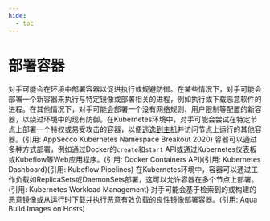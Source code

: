 ```yaml
---
hide:
  - toc
---
```


# 部署容器

对手可能会在环境中部署容器以促进执行或规避防御。在某些情况下，对手可能会部署一个新容器来执行与特定镜像或部署相关的进程，例如执行或下载恶意软件的进程。在其他情况下，对手可能会部署一个没有网络规则、用户限制等配置的新容器，以绕过环境中的现有防御。在Kubernetes环境中，对手可能会尝试在特定节点上部署一个特权或易受攻击的容器，以便[逃逸到主机](https://attack.mitre.org/techniques/T1611)并访问节点上运行的其他容器。(引用: AppSecco Kubernetes Namespace Breakout 2020)  容器可以通过多种方式部署，例如通过Docker的<code>create</code>和<code>start</code> API或通过Kubernetes仪表板或Kubeflow等Web应用程序。(引用: Docker Containers API)(引用: Kubernetes Dashboard)(引用: Kubeflow Pipelines) 在Kubernetes环境中，容器可以通过工作负载如ReplicaSets或DaemonSets部署，这可以允许容器在多个节点上部署。(引用: Kubernetes Workload Management) 对手可能会基于检索到的或构建的恶意镜像或从运行时下载并执行恶意有效负载的良性镜像部署容器。(引用: Aqua Build Images on Hosts)
